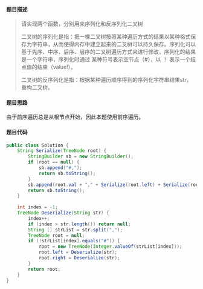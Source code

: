 #### **题目描述**

> 请实现两个函数，分别用来序列化和反序列化二叉树 
>
> 二叉树的序列化是指：把一棵二叉树按照某种遍历方式的结果以某种格式保存为字符串，从而使得内存中建立起来的二叉树可以持久保存。序列化可以基于先序、中序、后序、层序的二叉树遍历方式来进行修改，序列化的结果是一个字符串，序列化时通过 某种符号表示空节点（#），以 ！ 表示一个结点值的结束（value!）。
>
> 二叉树的反序列化是指：根据某种遍历顺序得到的序列化字符串结果str，重构二叉树。

#### **题目思路**

由于前序遍历总是从根节点开始，因此本题使用前序遍历。

#### 题目代码

```java
public class Solution {
    String Serialize(TreeNode root) {
        StringBuilder sb = new StringBuilder();
        if (root == null) {
            sb.append("#,");
            return sb.toString();
        }
        sb.append(root.val + "," + Serialize(root.left) + Serialize(root.right));
        return sb.toString();
    }
    
    int index = -1;
    TreeNode Deserialize(String str) {
        index++;
        if (index > str.length()) return null;
        String [] strList = str.split(",");
        TreeNode root = null;
        if (!strList[index].equals("#")) {
            root = new TreeNode(Integer.valueOf(strList[index]));
            root.left = Deserialize(str);
            root.right = Deserialize(str);
        }
        return root;
    }
}
```

